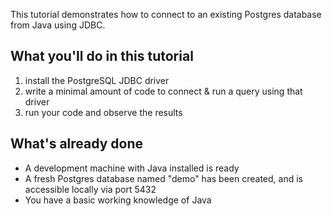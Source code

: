 This tutorial demonstrates how to connect to an existing Postgres database from Java using JDBC. 

## What you'll do in this tutorial

1. install the PostgreSQL JDBC driver
2. write a minimal amount of code to connect & run a query using that driver
3. run your code and observe the results

## What's already done

- A development machine with Java installed is ready 
- A fresh Postgres database named "demo" has been created, and is accessible locally via port 5432
- You have a basic working knowledge of Java

